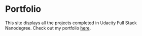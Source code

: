 # Portfolio
This site displays all the projects completed in Udacity Full Stack Nanodegree.
Check out my portfolio [here](https://hinarana.github.io/project/).
